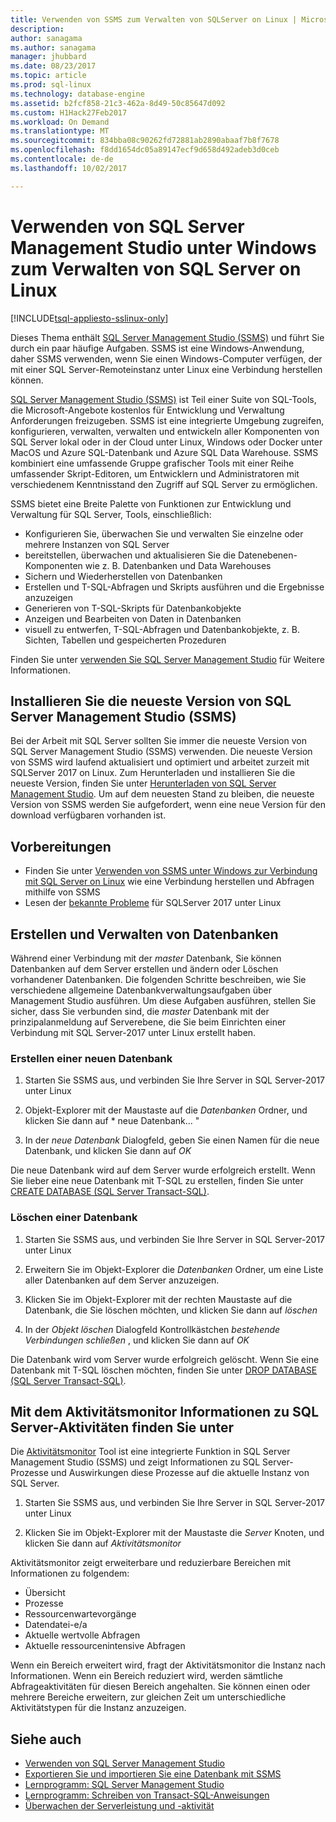 ```yaml
---
title: Verwenden von SSMS zum Verwalten von SQLServer on Linux | Microsoft Docs
description: 
author: sanagama
ms.author: sanagama
manager: jhubbard
ms.date: 08/23/2017
ms.topic: article
ms.prod: sql-linux
ms.technology: database-engine
ms.assetid: b2fcf858-21c3-462a-8d49-50c85647d092
ms.custom: H1Hack27Feb2017
ms.workload: On Demand
ms.translationtype: MT
ms.sourcegitcommit: 834bba08c90262fd72881ab2890abaaf7b8f7678
ms.openlocfilehash: f8dd1654dc05a89147ecf9d658d492adeb3d0ceb
ms.contentlocale: de-de
ms.lasthandoff: 10/02/2017

---
```

# <a name="use-sql-server-management-studio-on-windows-to-manage-sql-server-on-linux"></a>Verwenden von SQL Server Management Studio unter Windows zum Verwalten von SQL Server on Linux

[!INCLUDE[tsql-appliesto-sslinux-only](../includes/tsql-appliesto-sslinux-only.md)]

Dieses Thema enthält [SQL Server Management Studio (SSMS)](../ssms/sql-server-management-studio-ssms.md) und führt Sie durch ein paar häufige Aufgaben. SSMS ist eine Windows-Anwendung, daher SSMS verwenden, wenn Sie einen Windows-Computer verfügen, der mit einer SQL Server-Remoteinstanz unter Linux eine Verbindung herstellen können.

[SQL Server Management Studio (SSMS)](../ssms/sql-server-management-studio-ssms.md) ist Teil einer Suite von SQL-Tools, die Microsoft-Angebote kostenlos für Entwicklung und Verwaltung Anforderungen freizugeben. SSMS ist eine integrierte Umgebung zugreifen, konfigurieren, verwalten, verwalten und entwickeln aller Komponenten von SQL Server lokal oder in der Cloud unter Linux, Windows oder Docker unter MacOS und Azure SQL-Datenbank und Azure SQL Data Warehouse. SSMS kombiniert eine umfassende Gruppe grafischer Tools mit einer Reihe umfassender Skript-Editoren, um Entwicklern und Administratoren mit verschiedenem Kenntnisstand den Zugriff auf SQL Server zu ermöglichen.

SSMS bietet eine Breite Palette von Funktionen zur Entwicklung und Verwaltung für SQL Server, Tools, einschließlich:

- Konfigurieren Sie, überwachen Sie und verwalten Sie einzelne oder mehrere Instanzen von SQL Server
- bereitstellen, überwachen und aktualisieren Sie die Datenebenen-Komponenten wie z. B. Datenbanken und Data Warehouses
- Sichern und Wiederherstellen von Datenbanken
- Erstellen und T-SQL-Abfragen und Skripts ausführen und die Ergebnisse anzuzeigen
- Generieren von T-SQL-Skripts für Datenbankobjekte
- Anzeigen und Bearbeiten von Daten in Datenbanken
- visuell zu entwerfen, T-SQL-Abfragen und Datenbankobjekte, z. B. Sichten, Tabellen und gespeicherten Prozeduren

Finden Sie unter [verwenden Sie SQL Server Management Studio](https://msdn.microsoft.com/en-us/library/ms174173.aspx) für Weitere Informationen.

## <a name="install-the-newest-version-of-sql-server-management-studio-ssms"></a>Installieren Sie die neueste Version von SQL Server Management Studio (SSMS)

Bei der Arbeit mit SQL Server sollten Sie immer die neueste Version von SQL Server Management Studio (SSMS) verwenden. Die neueste Version von SSMS wird laufend aktualisiert und optimiert und arbeitet zurzeit mit SQLServer 2017 on Linux. Zum Herunterladen und installieren Sie die neueste Version, finden Sie unter [Herunterladen von SQL Server Management Studio](../ssms/download-sql-server-management-studio-ssms.md). Um auf dem neuesten Stand zu bleiben, die neueste Version von SSMS werden Sie aufgefordert, wenn eine neue Version für den download verfügbaren vorhanden ist. 

## <a name="before-you-begin"></a>Vorbereitungen
- Finden Sie unter [Verwenden von SSMS unter Windows zur Verbindung mit SQL Server on Linux](sql-server-linux-develop-use-ssms.md) wie eine Verbindung herstellen und Abfragen mithilfe von SSMS
- Lesen der [bekannte Probleme](sql-server-linux-release-notes.md) für SQLServer 2017 unter Linux

## <a name="create-and-manage-databases"></a>Erstellen und Verwalten von Datenbanken
Während einer Verbindung mit der *master* Datenbank, Sie können Datenbanken auf dem Server erstellen und ändern oder Löschen vorhandener Datenbanken. Die folgenden Schritte beschreiben, wie Sie verschiedene allgemeine Datenbankverwaltungsaufgaben über Management Studio ausführen. Um diese Aufgaben ausführen, stellen Sie sicher, dass Sie verbunden sind, die *master* Datenbank mit der prinzipalanmeldung auf Serverebene, die Sie beim Einrichten einer Verbindung mit SQL Server-2017 unter Linux erstellt haben.

### <a name="create-a-new-database"></a>Erstellen einer neuen Datenbank

1. Starten Sie SSMS aus, und verbinden Sie Ihre Server in SQL Server-2017 unter Linux

2. Objekt-Explorer mit der Maustaste auf die *Datenbanken* Ordner, und klicken Sie dann auf * neue Datenbank... "

3. In der *neue Datenbank* Dialogfeld, geben Sie einen Namen für die neue Datenbank, und klicken Sie dann auf *OK*

Die neue Datenbank wird auf dem Server wurde erfolgreich erstellt. Wenn Sie lieber eine neue Datenbank mit T-SQL zu erstellen, finden Sie unter [CREATE DATABASE (SQL Server Transact-SQL)](../t-sql/statements/create-database-sql-server-transact-sql.md).

### <a name="drop-a-database"></a>Löschen einer Datenbank

1. Starten Sie SSMS aus, und verbinden Sie Ihre Server in SQL Server-2017 unter Linux

2. Erweitern Sie im Objekt-Explorer die *Datenbanken* Ordner, um eine Liste aller Datenbanken auf dem Server anzuzeigen.

3. Klicken Sie im Objekt-Explorer mit der rechten Maustaste auf die Datenbank, die Sie löschen möchten, und klicken Sie dann auf *löschen*

4. In der *Objekt löschen* Dialogfeld Kontrollkästchen *bestehende Verbindungen schließen* , und klicken Sie dann auf *OK*

Die Datenbank wird vom Server wurde erfolgreich gelöscht. Wenn Sie eine Datenbank mit T-SQL löschen möchten, finden Sie unter [DROP DATABASE (SQL Server Transact-SQL)](../t-sql/statements/drop-database-transact-sql.md).

## <a name="use-activity-monitor-to-see-information-about-sql-server-activity"></a>Mit dem Aktivitätsmonitor Informationen zu SQL Server-Aktivitäten finden Sie unter

Die [Aktivitätsmonitor](../relational-databases/performance-monitor/activity-monitor.md) Tool ist eine integrierte Funktion in SQL Server Management Studio (SSMS) und zeigt Informationen zu SQL Server-Prozesse und Auswirkungen diese Prozesse auf die aktuelle Instanz von SQL Server.

1. Starten Sie SSMS aus, und verbinden Sie Ihre Server in SQL Server-2017 unter Linux

2. Klicken Sie im Objekt-Explorer mit der Maustaste die *Server* Knoten, und klicken Sie dann auf *Aktivitätsmonitor*

Aktivitätsmonitor zeigt erweiterbare und reduzierbare Bereichen mit Informationen zu folgendem:
- Übersicht
- Prozesse
- Ressourcenwartevorgänge
- Datendatei-e/a
- Aktuelle wertvolle Abfragen
- Aktuelle ressourcenintensive Abfragen

Wenn ein Bereich erweitert wird, fragt der Aktivitätsmonitor die Instanz nach Informationen. Wenn ein Bereich reduziert wird, werden sämtliche Abfrageaktivitäten für diesen Bereich angehalten. Sie können einen oder mehrere Bereiche erweitern, zur gleichen Zeit um unterschiedliche Aktivitätstypen für die Instanz anzuzeigen.

## <a name="see-also"></a>Siehe auch
- [Verwenden von SQL Server Management Studio](https://msdn.microsoft.com/en-us/library/ms174173.aspx)
- [Exportieren Sie und importieren Sie eine Datenbank mit SSMS](sql-server-linux-migrate-ssms.md)
- [Lernprogramm: SQL Server Management Studio](https://msdn.microsoft.com/en-us/library/bb934498.aspx)
- [Lernprogramm: Schreiben von Transact-SQL-Anweisungen](../t-sql/tutorial-writing-transact-sql-statements.md)
- [Überwachen der Serverleistung und -aktivität](../relational-databases/performance/server-performance-and-activity-monitoring.md)


